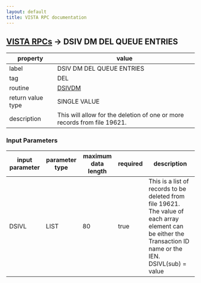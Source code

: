 ```yaml
---
layout: default
title: VISTA RPC documentation
---
```




## [VISTA RPCs](TableOfContent.md) &#8594; DSIV DM DEL QUEUE ENTRIES 

 property | value 
--- | --- 
 label | DSIV DM DEL QUEUE ENTRIES
 tag | DEL
 routine | [DSIVDM](http://code.osehra.org/dox/Routine_DSIVDM_source.html)
 return value type | SINGLE VALUE
 description | This will allow for the deletion of one or more records from file 19621.

### Input Parameters

| input parameter | parameter type | maximum data length | required | description | 
| --- | --- | --- | --- | --- | 
| DSIVL | LIST | 80 | true | This is a list of records to be deleted from file 19621.  The value of each array element can be either the Transaction ID name or the IEN.    DSIVL(sub) = value | 